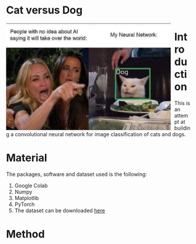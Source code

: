 # Cat versus Dog
<img src="meme.png"
     alt="Monk-1"
     width="450"
     style="float: left; margin-right:  10px;" />
# Introduction
This is an attempt at building a convolutional neural network for image classification of cats and dogs. 
# Material
The packages, software and dataset used is the following:

1. Google Colab
2. Numpy
3. Matplotlib
4. PyTorch
5. The dataset can be downloaded [here](https://www.kaggle.com/c/dogs-vs-cats)

# Method
